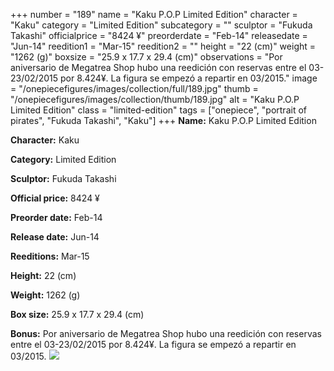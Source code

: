 +++
number = "189"
name = "Kaku P.O.P Limited Edition"
character = "Kaku"
category = "Limited Edition"
subcategory = ""
sculptor = "Fukuda Takashi"
officialprice = "8424 ¥"
preorderdate = "Feb-14"
releasedate = "Jun-14"
reedition1 = "Mar-15"
reedition2 = ""
height = "22 (cm)"
weight = "1262 (g)"
boxsize = "25.9 x 17.7 x 29.4 (cm)"
observations = "Por aniversario de Megatrea Shop hubo una reedición con reservas entre el 03-23/02/2015 por 8.424¥. La figura se empezó a repartir en 03/2015."
image = "/onepiecefigures/images/collection/full/189.jpg"
thumb = "/onepiecefigures/images/collection/thumb/189.jpg"
alt = "Kaku P.O.P Limited Edition"
class = "limited-edition"
tags = ["onepiece", "portrait of pirates", "Fukuda Takashi", "Kaku"]
+++
**Name:** Kaku P.O.P Limited Edition

**Character:** Kaku

**Category:** Limited Edition 

**Sculptor:** Fukuda Takashi

**Official price:** 8424 ¥

**Preorder date:** Feb-14

**Release date:** Jun-14

**Reeditions:** Mar-15

**Height:** 22 (cm)

**Weight:** 1262 (g)

**Box size:** 25.9 x 17.7 x 29.4 (cm)

**Bonus:** Por aniversario de Megatrea Shop hubo una reedición con reservas entre el 03-23/02/2015 por 8.424¥. La figura se empezó a repartir en 03/2015.
<img src="/onepiecefigures/images/collection/thumb/189.jpg">